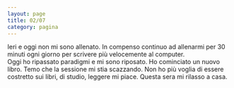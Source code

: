 ```yaml
--- 
layout: page
title: 02/07
category: pagina
---
```


Ieri e oggi non mi sono allenato. In compenso continuo ad allenarmi per 30
minuti ogni giorno per scrivere più velocemente al computer.  
Oggi ho ripassato paradigmi e mi sono riposato. Ho cominciato un nuovo libro.
Temo che la sessione mi stia scazzando. Non ho più voglia di essere costretto
sui libri, di studio, leggere mi piace. Questa sera mi rilasso a casa.
